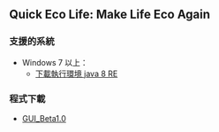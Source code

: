 Quick Eco Life: Make Life Eco Again
-----
### 支援的系統
* Windows 7 以上：
  * [下載執行環境 java 8 RE](http://javadl.oracle.com/webapps/download/AutoDL?BundleId=218830_e9e7ea248e2c4826b92b3f075a80e441)

### 程式下載
* [GUI_Beta1.0](https://github.com/ylfuzzy/QuickEcoLife/raw/master/executableJAR/EcoLife_Win_GUI_Beta1.0.zip)
